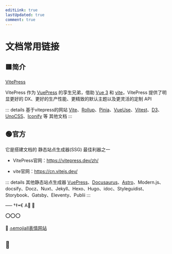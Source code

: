 ```yaml
---
editLink: true
lastUpdated: true
comment: true
---
```




# 文档常用链接


## 🟥简介

[VitePress](https://vitepress.dev/zh/)

VitePress 作为 [VuePress](https://v2.vuepress.vuejs.org/zh/) 的孪生兄弟，借助 [Vue 3](https://cn.vuejs.org/) 和 
[vite](https://vitejs.cn/)，VitePress 提供了明显更好的 DX、更好的生产性能、更精致的默认主题以及更灵活的定制 API



::: details 基于vitepress的网站
[Vite](https://cn.vitejs.dev/)、[Rollup](https://rollupjs.org/)、[Pinia](https://pinia.vuejs.org/)、[VueUse](https://vueuse.org/)、[Vitest](https://vitest.dev/)、[D3](https://d3js.org/)、[UnoCSS](https://unocss.dev/)、[Iconify](https://iconify.design/) 等 其他文档
:::

## 🟢官方

它是搭建文档的 静态站点生成器(SSG) 最佳利器之一

 - VitePress官网：https://vitepress.dev/zh/


 - vite官网：https://cn.vitejs.dev/


::: details 其他静态站点生成器
[VuePress](https://v2.vuepress.vuejs.org/zh/)、[Docusaurus](https://docusaurus.io/)、[Astro](https://astro.build/)、Modern.js、docsify、Docz、Nuxt、Jekyll、Hexo、Hugo、idoc、Styleguidist、Storybook、Gatsby、Eleventy、Publii
:::








󠁁󠁁–—
†‡•€󠁁
󠁁󠁁A🉠
📝

⭕️⭕️⭕️

🏴󠁧󠁢󠁳󠁣󠁴󠁿
[🔝emojiall表情网站](https://www.emojiall.com/zh-hans/categories/I)


## 🔵








